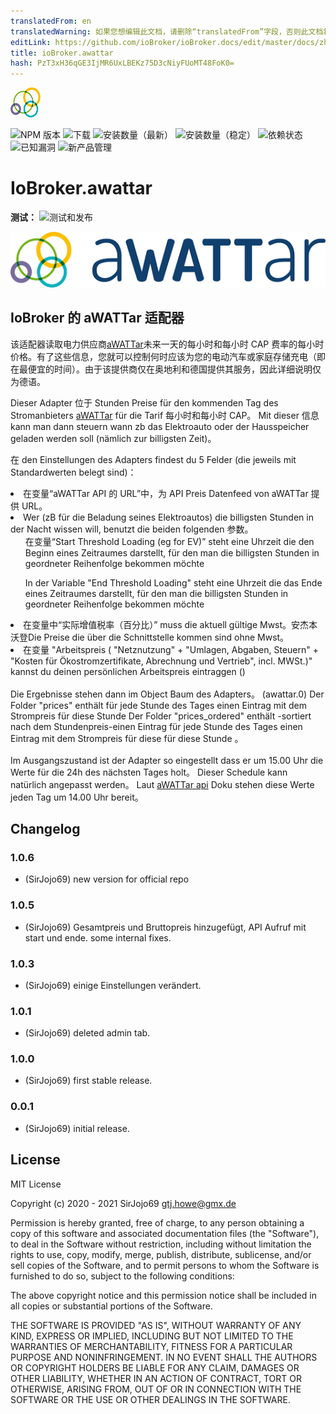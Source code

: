 ```yaml
---
translatedFrom: en
translatedWarning: 如果您想编辑此文档，请删除“translatedFrom”字段，否则此文档将再次自动翻译
editLink: https://github.com/ioBroker/ioBroker.docs/edit/master/docs/zh-cn/adapterref/iobroker.awattar/README.md
title: ioBroker.awattar
hash: PzT3xH36qGE3IjMR6UxLBEKz75D3cNiyFUoMT48FoK0=
---
```

![标识](../../../en/adapterref/iobroker.awattar/admin/awattar.png)

![NPM 版本](http://img.shields.io/npm/v/iobroker.awattar.svg)
![下载](https://img.shields.io/npm/dm/iobroker.awattar.svg)
![安装数量（最新）](http://iobroker.live/badges/awattar-installed.svg)
![安装数量（稳定）](http://iobroker.live/badges/awattar-stable.svg)
![依赖状态](https://img.shields.io/david/sirjojo69/iobroker.awattar.svg)
![已知漏洞](https://snyk.io/test/github/sirjojo69/ioBroker.awattar/badge.svg)
![新产品管理](https://nodei.co/npm/iobroker.awattar.png?downloads=true)

# IoBroker.awattar
**测试：** ![测试和发布](https://github.com/sirjojo69/ioBroker.awattar/workflows/Test%20and%20Release/badge.svg)

<p><a href="https://www.awattar.de/" target="_blank"><img border="0" alt="阿瓦塔" src="admin/awattarBig.png"></a></p>

## IoBroker 的 aWATTar 适配器
该适配器读取电力供应商<a href="https://www.awattar.de/" target="_blank">aWATTar</a>未来一天的每小时和每小时 CAP 费率的每小时价格。有了这些信息，您就可以控制何时应该为您的电动汽车或家庭存储充电（即在最便宜的时间）。由于该提供商仅在奥地利和德国提供其服务，因此详细说明仅为德语。

Dieser Adapter 位于 Stunden Preise für den kommenden Tag des Stromanbieters <a href="https://www.awattar.de/" target="_blank">aWATTar</a> für die Tarif 每小时和每小时 CAP。 Mit dieser 信息 kann man dann steuern wann zb das Elektroauto oder der Hausspeicher geladen werden soll (nämlich zur billigsten Zeit)。

在 den Einstellungen des Adapters findest du 5 Felder (die jeweils mit Standardwerten belegt sind)：<li>在变量“aWATTar API 的 URL”中，为 API Preis Datenfeed von aWATTar 提供 URL。</li><li> Wer (zB für die Beladung seines Elektroautos) die billigsten Stunden in der Nacht wissen will, benutzt die beiden folgenden 参数。<ul>在变量“Start Threshold Loading (eg for EV)” steht eine Uhrzeit die den Beginn eines Zeitraumes darstellt, für den man die billigsten Stunden in geordneter Reihenfolge bekommen möchte</ul><ul> In der Variable &quot;End Threshold Loading&quot; steht eine Uhrzeit die das Ende eines Zeitraumes darstellt, für den man die billigsten Stunden in geordneter Reihenfolge bekommen möchte</ul></li><li>在变量中“实际增值税率（百分比）” muss die aktuell gültige Mwst。安杰本沃登Die Preise die über die Schnittstelle kommen sind ohne Mwst。</li><li>在变量 &quot;Arbeitspreis ( &quot;Netznutzung&quot; + &quot;Umlagen, Abgaben, Steuern&quot; + &quot;Kosten für Ökostromzertifikate, Abrechnung und Vertrieb&quot;, incl. MWSt.)&quot; kannst du deinen persönlichen Arbeitspreis eintraggen ()</li><br> Die Ergebnisse stehen dann im Object Baum des Adapters。 (awattar.0) Der Folder &quot;prices&quot; enthält für jede Stunde des Tages einen Eintrag mit dem Strompreis für diese Stunde Der Folder &quot;prices_ordered&quot; enthält -sortiert nach dem Stundenpreis-einen Eintrag für jede Stunde des Tages einen Eintrag mit dem Strompreis für diese für diese Stunde 。<br><br> Im Ausgangszustand ist der Adapter so eingestellt dass er um 15.00 Uhr die Werte für die 24h des nächsten Tages holt。 Dieser Schedule kann natürlich angepasst werden。 Laut <a href="https://www.awattar.de/services/api" target="_blank">aWATTar api</a> Doku stehen diese Werte jeden Tag um 14.00 Uhr bereit。

## Changelog

### 1.0.6
* (SirJojo69) new version for official repo

### 1.0.5
* (SirJojo69) Gesamtpreis und Bruttopreis hinzugefügt, API Aufruf mit start und ende. some internal fixes.

### 1.0.3
* (SirJojo69) einige Einstellungen verändert.

### 1.0.1
* (SirJojo69) deleted admin tab.

### 1.0.0
* (SirJojo69) first stable release.

### 0.0.1
* (SirJojo69) initial release.

## License
MIT License

Copyright (c) 2020 - 2021 SirJojo69 <gtj.howe@gmx.de>

Permission is hereby granted, free of charge, to any person obtaining a copy
of this software and associated documentation files (the "Software"), to deal
in the Software without restriction, including without limitation the rights
to use, copy, modify, merge, publish, distribute, sublicense, and/or sell
copies of the Software, and to permit persons to whom the Software is
furnished to do so, subject to the following conditions:

The above copyright notice and this permission notice shall be included in all
copies or substantial portions of the Software.

THE SOFTWARE IS PROVIDED "AS IS", WITHOUT WARRANTY OF ANY KIND, EXPRESS OR
IMPLIED, INCLUDING BUT NOT LIMITED TO THE WARRANTIES OF MERCHANTABILITY,
FITNESS FOR A PARTICULAR PURPOSE AND NONINFRINGEMENT. IN NO EVENT SHALL THE
AUTHORS OR COPYRIGHT HOLDERS BE LIABLE FOR ANY CLAIM, DAMAGES OR OTHER
LIABILITY, WHETHER IN AN ACTION OF CONTRACT, TORT OR OTHERWISE, ARISING FROM,
OUT OF OR IN CONNECTION WITH THE SOFTWARE OR THE USE OR OTHER DEALINGS IN THE
SOFTWARE.